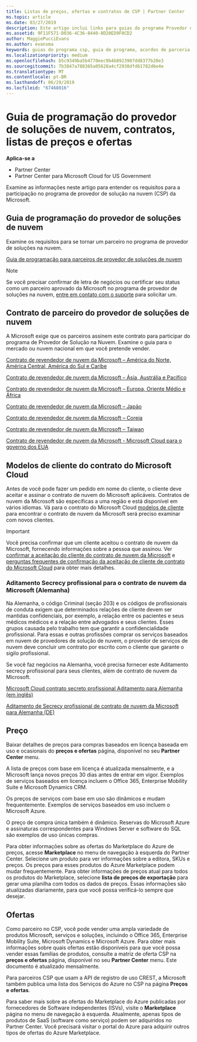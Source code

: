 ```yaml
---
title: Listas de preços, ofertas e contratos de CSP | Partner Center
ms.topic: article
ms.date: 03/27/2019
description: Este artigo inclui links para guias do programa Provedor de Soluções na Nuvem, contratos de parceiro, contratos do cliente, listas de preços e ofertas.
ms.assetid: 9F11F571-D036-4C36-8440-8D20ED9F0CD2
author: MaggiePucciEvans
ms.author: evansma
keywords: guias do programa csp, guia de programa, acordos de parceria, contrato do cliente, listas de preço, ofertas
ms.localizationpriority: medium
ms.openlocfilehash: b5c9349ba5b4770eec9b4b8923907dd8377b20e3
ms.sourcegitcommit: 7b3847a788365a05628a4cf2938dfd61782d6e4e
ms.translationtype: MT
ms.contentlocale: pt-BR
ms.lasthandoff: 06/29/2019
ms.locfileid: "67468016"
---
```

# <a name="cloud-solution-provider-program-guide-agreements-price-lists-and-offers"></a>Guia de programação do provedor de soluções de nuvem, contratos, listas de preços e ofertas

**Aplica-se a**

-  Partner Center
-  Partner Center para Microsoft Cloud for US Government


Examine as informações neste artigo para entender os requisitos para a participação no programa de provedor de solução na nuvem (CSP) da Microsoft.

## <a name="cloud-solution-provider-program-guide"></a>Guia de programação do provedor de soluções de nuvem

Examine os requisitos para se tornar um parceiro no programa de provedor de soluções na nuvem.

[Guia de programação para parceiros de provedor de soluções de nuvem](https://go.microsoft.com/fwlink/p/?LinkId=617100)

>[!Note]
>Se você precisar confirmar de letra de negócios ou certificar seu status como um parceiro aprovado da Microsoft no programa de provedor de soluções na nuvem, [entre em contato com o suporte](https://partner.microsoft.com/pcv/servicerequests/create) para solicitar um.

## <a name="cloud-solution-provider-partner-agreement"></a>Contrato de parceiro do provedor de soluções de nuvem

A Microsoft exige que os parceiros assinem este contrato para participar do programa de Provedor de Solução na Nuvem. Examine o guia para o mercado ou nuvem nacional em que você pretende vender.

[Contrato de revendedor de nuvem da Microsoft – América do Norte, América Central, América do Sul e Caribe](https://query.prod.cms.rt.microsoft.com/cms/api/am/binary/RE3g7eT)

[Contrato de revendedor de nuvem da Microsoft – Ásia, Austrália e Pacífico](https://query.prod.cms.rt.microsoft.com/cms/api/am/binary/RE3g9Q5)

[Contrato de revendedor de nuvem da Microsoft – Europa, Oriente Médio e África](https://query.prod.cms.rt.microsoft.com/cms/api/am/binary/RE3g9Q5)

[Contrato de revendedor de nuvem da Microsoft – Japão](https://query.prod.cms.rt.microsoft.com/cms/api/am/binary/RE3gmQ9)

[Contrato de revendedor de nuvem da Microsoft – Coreia](https://query.prod.cms.rt.microsoft.com/cms/api/am/binary/RE3gf2k)

[Contrato de revendedor de nuvem da Microsoft – Taiwan](https://query.prod.cms.rt.microsoft.com/cms/api/am/binary/RE3gmQ8)

[Contrato de revendedor de nuvem da Microsoft - Microsoft Cloud para o governo dos EUA](https://query.prod.cms.rt.microsoft.com/cms/api/am/binary/RE3gcrx)

## <a name="microsoft-cloud-agreement-customer-templates"></a>Modelos de cliente do contrato do Microsoft Cloud

Antes de você pode fazer um pedido em nome do cliente, o cliente deve aceitar e assinar o contrato de nuvem do Microsoft aplicáveis. Contratos de nuvem da Microsoft são específicas a uma região e está disponível em vários idiomas. Vá para o contrato do Microsoft Cloud [modelos de cliente](agreements.md) para encontrar o contrato de nuvem da Microsoft será preciso examinar com novos clientes.

>[!IMPORTANT]
>Você precisa confirmar que um cliente aceitou o contrato de nuvem da Microsoft, fornecendo informações sobre a pessoa que assinou. Ver [confirmar a aceitação do cliente do contrato de nuvem da Microsoft](confirm-consent.md) e [perguntas frequentes de confirmação da aceitação de cliente de contrato do Microsoft Cloud](confirm-consent-faq.md) para obter mais detalhes.

### <a name="professional-secrecy-amendment-to-the-microsoft-cloud-agreement-germany"></a>Aditamento Secrecy profissional para o contrato de nuvem da Microsoft (Alemanha)

Na Alemanha, o código Criminal (seção 203) e os códigos de profissionais de conduta exigem que determinados relações de cliente devem ser mantidas confidenciais, por exemplo, a relação entre os pacientes e seus médicos médicos e a relação entre advogados e seus clientes. Esses grupos causada pelo trabalho tem que garantir a confidencialidade profissional. Para essas e outras profissões comprar os serviços baseados em nuvem de provedores de solução de nuvem, o provedor de serviços de nuvem deve concluir um contrato por escrito com o cliente que garante o sigilo profissional.

Se você faz negócios na Alemanha, você precisa fornecer este Aditamento secrecy profissional para seus clientes, além de contrato de nuvem da Microsoft.

[Microsoft Cloud contrato secreto profissional Aditamento para Alemanha (em inglês)](https://go.microsoft.com/fwlink/?linkid=2030827&clcid=0x409)

[Aditamento de Secrecy profissional de contrato de nuvem da Microsoft para Alemanha (DE)](https://go.microsoft.com/fwlink/?linkid=2030827&clcid=0x407)

## <a name="pricing"></a>Preço

Baixar detalhes de preços para compras baseados em licença baseada em uso e ocasionais do **preços e ofertas** página, disponível no seu **Partner Center** menu.

A lista de preços com base em licença é atualizada mensalmente, e a Microsoft lança novos preços 30 dias antes de entrar em vigor. Exemplos de serviços baseados em licença incluem o Office 365, Enterprise Mobility Suite e Microsoft Dynamics CRM. 

Os preços de serviços com base em uso são dinâmicos e mudam frequentemente. Exemplos de serviços baseados em uso incluem o Microsoft Azure.

O preço de compra única também é dinâmico. Reservas do Microsoft Azure e assinaturas correspondentes para Windows Server e software do SQL são exemplos de uso únicas compras.

Para obter informações sobre as ofertas do Marketplace do Azure de preços, acesse **Marketplace** no menu de navegação à esquerda do Partner Center. Selecione um produto para ver informações sobre a editora, SKUs e preços. Os preços para esses produtos do Azure Marketplace podem mudar frequentemente. Para obter informações de preços atual para todos os produtos do Marketplace, selecione **lista de preços de exportação** para gerar uma planilha com todos os dados de preços. Essas informações são atualizadas diariamente, para que você possa verificá-lo sempre que desejar.

## <a name="offers"></a>Ofertas

Como parceiro no CSP, você pode vender uma ampla variedade de produtos Microsoft, serviços e soluções, incluindo o Office 365, Enterprise Mobility Suite, Microsoft Dynamics e Microsoft Azure. Para obter mais informações sobre quais ofertas estão disponíveis para que você possa vender essas famílias de produtos, consulte a matriz de oferta CSP na **preços e ofertas** página, disponível no seu **Partner Center** menu. Este documento é atualizado mensalmente.

Para parceiros CSP que usam a API de registro de uso CREST, a Microsoft também publica uma lista dos Serviços do Azure no CSP na página **Preços e ofertas**.

Para saber mais sobre as ofertas do Marketplace do Azure publicadas por fornecedores de Software independentes (ISVs), visite o **Marketplace** página no menu de navegação à esquerda. Atualmente, apenas tipos de produtos de SaaS (software como serviço) podem ser adquiridos no Partner Center. Você precisará visitar o portal do Azure para adquirir outros tipos de ofertas do Azure Marketplace.
